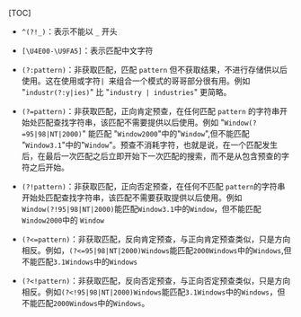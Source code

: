 [TOC]

- `^(?!_)`：表示不能以 `_` 开头

- `[\U4E00-\U9FA5]`：表示匹配中文字符

- `(?:pattern)`：非获取匹配，匹配 `pattern` 但不获取结果，不进行存储供以后使用。这在使用或字符`| `来组合一个模式的哥哥部分很有用。例如 "`industr(?:y|ies)`" 比 "`industry | industries`" 更简略。

- `(?=pattern)`：非获取匹配，正向肯定预查，在任何匹配 `pattern` 的字符串开始处匹配查找字符串，该匹配不需要提供以后使用。例如 "`Window(?=95|98|NT|2000)`" 能匹配 "`Window2000`"中的"`Window`",但不能匹配 "`Window3.1`"中的"`Window`"。预查不消耗字符，也就是说，在一个匹配发生后，在最后一次匹配之后立即开始下一次匹配的搜索，而不是从包含预查的字符之后开始。

- `(?!pattern)`：非获取匹配，正向否定预查，在任何不匹配 `pattern`的字符串开始处匹配查找字符串，该匹配不需要获取提供以后使用。例如 `Window(?!95|98|NT|2000)`能匹配`Window3.1`中的`Window`，但不能匹配`Window2000`中的 `Window`

- `(?<=pattern)`：非获取匹配，反向肯定预查，与正向肯定预查类似，只是方向相反。例如，`(?<=95|98|NT|2000)Windows`能匹配`2000Windows`中的`Windows`,但不能匹配`3.1Windows`中的`Windows`

- `(?<!pattern)`：非获取匹配，反向否定预查，与正向否定预查类似，只是方向相反。例如`(?<!95|98|NT|2000)Windows`能匹配`3.1Windows`中的`Windows`，但不能匹配`2000Windows`中的`Windows`。
